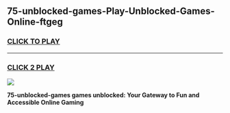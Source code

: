 
## 75-unblocked-games-Play-Unblocked-Games-Online-ftgeg
<h3>
<a href="https://premium76.site?title=75-unblocked-games&ref=25A">CLICK TO PLAY</a></h3>
<hr>

<h3>
<a href="https://premium76.site?title=75-unblocked-games&ref=25A">CLICK 2 PLAY</a>
  
</h3>

<a href="https://premium76.site?title=75-unblocked-games&ref=25A"><img src="https://clearcache.store/games.png"></a>


**75-unblocked-games games unblocked: Your Gateway to Fun and Accessible Online Gaming**
